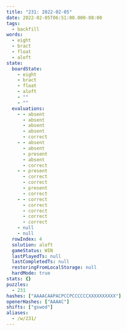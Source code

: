 ```yaml
---
title: "231: 2022-02-05"
date: 2022-02-05T06:51:00.000-08:00
tags:
  - backfill
words:
  - eight
  - bract
  - float
  - aloft
state:
  boardState:
    - eight
    - bract
    - float
    - aloft
    - ""
    - ""
  evaluations:
    - - absent
      - absent
      - absent
      - absent
      - correct
    - - absent
      - absent
      - present
      - absent
      - correct
    - - present
      - correct
      - correct
      - present
      - correct
    - - correct
      - correct
      - correct
      - correct
      - correct
    - null
    - null
  rowIndex: 4
  solution: aloft
  gameStatus: WIN
  lastPlayedTs: null
  lastCompletedTs: null
  restoringFromLocalStorage: null
  hardMode: true
stats: {}
puzzles:
  - 231
hashes: ["AAAACAAPACPCCPCCCCCCXXXXXXXXXX"]
openerHashes: ["AAAAC"]
shifts: ["gswod"]
aliases:
  - /w/231/
---
```

<!-- more -->
